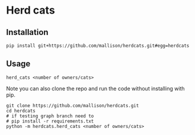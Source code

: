 # Herd cats

## Installation

    pip install git+https://github.com/mallison/herdcats.git#egg=herdcats

## Usage

    herd_cats <number of owners/cats>

Note you can also clone the repo and run the code without installing with pip.

    git clone https://github.com/mallison/herdcats.git
    cd herdcats
    # if testing graph branch need to
    # pip install -r requirements.txt 
    python -m herdcats.herd_cats <number of owners/cats>
